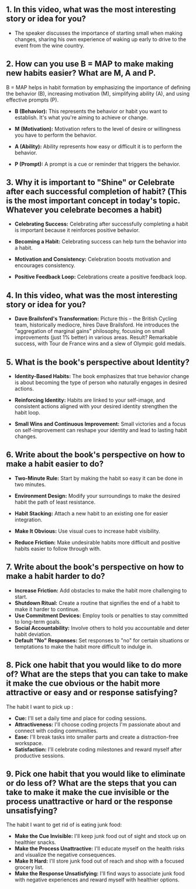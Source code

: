 ## 1. In this video, what was the most interesting story or idea for you?
  - The speaker discusses the importance of starting small when making changes, sharing his own experience of waking up early to drive to the event from the wine country.
## 2. How can you use B = MAP to make making new habits easier? What are M, A and P.
 B = MAP helps in habit formation by emphasizing the importance of defining the behavior (B), increasing motivation (M), simplifying ability (A), and using effective prompts (P).
  - **B (Behavior):** This represents the behavior or habit you want to establish. It's what you're aiming to achieve or change.
  
  - **M (Motivation):** Motivation refers to the level of desire or willingness you have to perform the behavior.
  
  - **A (Ability):** Ability represents how easy or difficult it is to perform the behavior. 
  
  - **P (Prompt):** A prompt is a cue or reminder that triggers the behavior.
  


## 3. Why it is important to "Shine" or Celebrate after each successful completion of habit? (This is the most important concept in today's topic. Whatever you celebrate becomes a habit)
  - **Celebrating Success:** Celebrating after successfully completing a habit is important because it reinforces positive behavior.
  
  - **Becoming a Habit:** Celebrating success can help turn the behavior into a habit.
  
  - **Motivation and Consistency:** Celebration boosts motivation and encourages consistency. 
  - **Positive Feedback Loop:** Celebrations create a positive feedback loop. 
  ## 4. In this video, what was the most interesting story or idea for you?
  - **Dave Brailsford's Transformation:** Picture this – the British Cycling team, historically mediocre, hires Dave Brailsford. He introduces the "aggregation of marginal gains" philosophy, focusing on small improvements (just 1% better) in various areas. Result? Remarkable success, with Tour de France wins and a slew of Olympic gold medals.

## 5. What is the book's perspective about Identity?

- **Identity-Based Habits:** The book emphasizes that true behavior change is about becoming the type of person who naturally engages in desired actions.

- **Reinforcing Identity:** Habits are linked to your self-image, and consistent actions aligned with your desired identity strengthen the habit loop.

- **Small Wins and Continuous Improvement:** Small victories and a focus on self-improvement can reshape your identity and lead to lasting habit changes.

## 6. Write about the book's perspective on how to make a habit easier to do?

  - **Two-Minute Rule:** Start by making the habit so easy it can be done in two minutes.
  
  - **Environment Design:** Modify your surroundings to make the desired habit the path of least resistance.
  
  - **Habit Stacking:** Attach a new habit to an existing one for easier integration.
  
  - **Make It Obvious:** Use visual cues to increase habit visibility.
  
  - **Reduce Friction:** Make undesirable habits more difficult and positive habits easier to follow through with.

## 7. Write about the book's perspective on how to make a habit harder to do?

  - **Increase Friction:** Add obstacles to make the habit more challenging to start.
  - **Shutdown Ritual:** Create a routine that signifies the end of a habit to make it harder to continue.
  - **Use Commitment Devices:** Employ tools or penalties to stay committed to long-term goals.
  - **Social Accountability:** Involve others to hold you accountable and deter habit deviation.
  - **Default "No" Responses:** Set responses to "no" for certain situations or temptations to make the habit more difficult to indulge in.

## 8. Pick one habit that you would like to do more of? What are the steps that you can take to make it make the cue obvious or the habit more attractive or easy and or response satisfying?
  The habit I want to pick up :
  - **Cue:** I'll set a daily time and place for coding sessions.
  - **Attractiveness:** I'll choose coding projects I'm passionate about and connect with coding communities.
  - **Ease:** I'll break tasks into smaller parts and create a distraction-free workspace.
  - **Satisfaction:** I'll celebrate coding milestones and reward myself after productive sessions.
## 9. Pick one habit that you would like to eliminate or do less of? What are the steps that you can take to make it make the cue invisible or the process unattractive or hard or the response unsatisfying?
  The habit I want to get rid of is eating junk food:
  - **Make the Cue Invisible:** I'll keep junk food out of sight and stock up on healthier snacks.
  - **Make the Process Unattractive:** I'll educate myself on the health risks and visualize the negative consequences.
  - **Make It Hard:** I'll store junk food out of reach and shop with a focused grocery list.
  - **Make the Response Unsatisfying:** I'll find ways to associate junk food with negative experiences and reward myself with healthier options.
